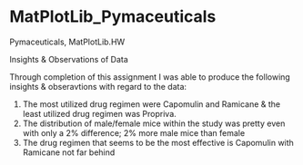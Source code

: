 # MatPlotLib_Pymaceuticals
Pymaceuticals, MatPlotLib.HW

Insights & Observations of Data

Through completion of this assignment I was able to produce the following insights & obseravtions with regard to the data:

1) The most utilized drug regimen were Capomulin and Ramicane & the least utilized drug regimen was Propriva. 
2) The distribution of male/female mice within the study was pretty even with only a 2% difference; 2% more male mice than female
3) The drug regimen that seems to be the most effective is Capomulin with Ramicane not far behind
